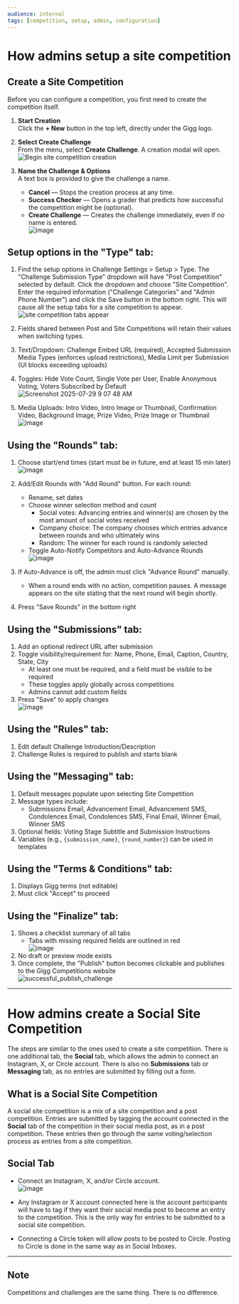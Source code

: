 ```yaml
---
audience: internal
tags: [competition, setup, admin, configuration]
---
```


# How admins setup a site competition

## Create a Site Competition

Before you can configure a competition, you first need to create the competition itself.

1. **Start Creation**  
   Click the **+ New** button in the top left, directly under the Gigg logo.

2. **Select Create Challenge**  
   From the menu, select **Create Challenge**. A creation modal will open.  
   ![Begin site competition creation](https://github.com/user-attachments/assets/2024ba6e-42b7-4c19-af63-00053e237cdc)

3. **Name the Challenge & Options**  
   A text box is provided to give the challenge a name.  
   - **Cancel** — Stops the creation process at any time.  
   - **Success Checker** — Opens a grader that predicts how successful the competition might be (optional).  
   - **Create Challenge** — Creates the challenge immediately, even if no name is entered.  
   ![image](https://github.com/user-attachments/assets/776117a2-b8e3-41d0-83ee-135fec23dba6)

## Setup options in the "Type" tab:
1. Find the setup options in Challenge Settings > Setup > Type. The "Challenge Submission Type" dropdown will have "Post Competition" selected by default. Click the dropdown and choose "Site Competition". Enter the required information ("Challenge Categories" and "Admin Phone Number") and click the Save button in the bottom right. This will cause all the setup tabs for a site competition to appear.  
   ![site competition tabs appear](https://github.com/user-attachments/assets/322f4832-ddbb-4859-b59c-70a4bb7ffa83)

2. Fields shared between Post and Site Competitions will retain their values when switching types.
3. Text/Dropdown: Challenge Embed URL (required), Accepted Submission Media Types (enforces upload restrictions), Media Limit per Submission (UI blocks exceeding uploads)
4. Toggles: Hide Vote Count, Single Vote per User, Enable Anonymous Voting, Voters Subscribed by Default  
   ![Screenshot 2025-07-29 9 07 48 AM](https://github.com/user-attachments/assets/358ffc1b-f208-47f6-bc41-8439e2cb437c)

5. Media Uploads: Intro Video, Intro Image or Thumbnail, Confirmation Video, Background Image, Prize Video, Prize Image or Thumbnail  
   ![image](https://github.com/user-attachments/assets/c27880af-be95-4358-85c4-a5a2ba93ffc9)

## Using the "Rounds" tab:
1. Choose start/end times (start must be in future, end at least 15 min later)  
   ![image](https://github.com/user-attachments/assets/31e1834a-1093-412a-868b-5aeb3733b283)

3. Add/Edit Rounds with "Add Round" button. For each round:
   - Rename, set dates
   - Choose winner selection method and count  
      - Social votes: Advancing entries and winner(s) are chosen by the most amount of social votes received  
      - Company choice: The company chooses which entries advance between rounds and who ultimately wins  
      - Random: The winner for each round is randomly selected
   - Toggle Auto-Notify Competitors and Auto-Advance Rounds  
   ![image](https://github.com/user-attachments/assets/0fdb0ba0-bf83-4b48-842c-8cc89eded026)

4. If Auto-Advance is off, the admin must click "Advance Round" manually.
   - When a round ends with no action, competition pauses. A message appears on the site stating that the next round will begin shortly.
5. Press "Save Rounds" in the bottom right

## Using the "Submissions" tab:
1. Add an optional redirect URL after submission
2. Toggle visibility/requirement for: Name, Phone, Email, Caption, Country, State, City  
   - At least one must be required, and a field must be visible to be required  
   - These toggles apply globally across competitions  
   - Admins cannot add custom fields
3. Press "Save" to apply changes  
   ![image](https://github.com/user-attachments/assets/56e02d61-ddec-4eed-aa62-8491a7d576bd)

## Using the "Rules" tab:
1. Edit default Challenge Introduction/Description
2. Challenge Rules is required to publish and starts blank

## Using the "Messaging" tab:
1. Default messages populate upon selecting Site Competition
2. Message types include:
   - Submissions Email, Advancement Email, Advancement SMS, Condolences Email, Condolences SMS, Final Email, Winner Email, Winner SMS
3. Optional fields: Voting Stage Subtitle and Submission Instructions
4. Variables (e.g., `{submission_name}`, `{round_number}`) can be used in templates

## Using the "Terms & Conditions" tab:
1. Displays Gigg terms (not editable)
2. Must click "Accept" to proceed

## Using the "Finalize" tab:
1. Shows a checklist summary of all tabs
   - Tabs with missing required fields are outlined in red  
     ![image](https://github.com/user-attachments/assets/2c76578b-1b4d-44af-8503-9be9249ca786)
3. No draft or preview mode exists
4. Once complete, the "Publish" button becomes clickable and publishes to the Gigg Competitions website  
   ![successful_publish_challenge](https://github.com/user-attachments/assets/3eb3895a-17cb-4611-9743-590c96c8730c)

---

# How admins create a Social Site Competition
The steps are similar to the ones used to create a site competition. There is one additional tab, the **Social** tab, which allows the admin to connect an Instagram, X, or Circle account. There is also no **Submissions** tab or **Messaging** tab, as no entries are submitted by filling out a form.

## What is a Social Site Competition
A social site competition is a mix of a site competition and a post competition. Entries are submitted by tagging the account connected in the **Social** tab of the competition in their social media post, as in a post competition. These entries then go through the same voting/selection process as entries from a site competition.

## Social Tab

- Connect an Instagram, X, and/or Circle account.  
![image](https://github.com/user-attachments/assets/50aac66f-80f5-4472-ae43-58c17e476fd3)

- Any Instagram or X account connected here is the account participants will have to tag if they want their social media post to become an entry to the competition. This is the only way for entries to be submitted to a social site competition.
- Connecting a Circle token will allow posts to be posted to Circle. Posting to Circle is done in the same way as in Social Inboxes.

---

## Note

Competitions and challenges are the same thing. There is no difference.

